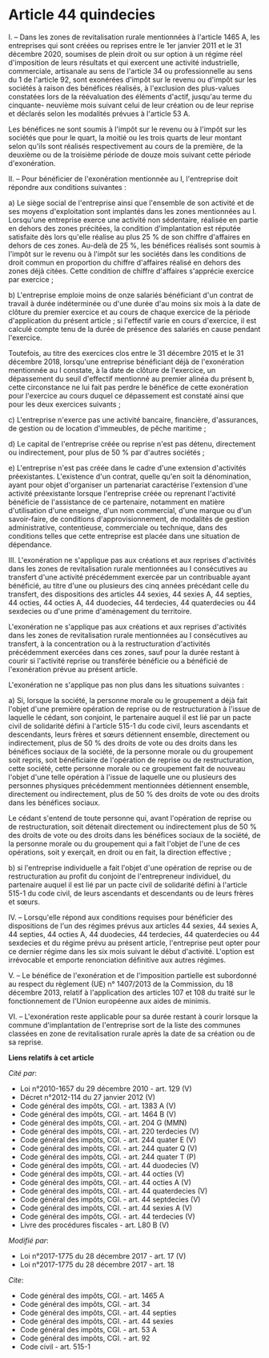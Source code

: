 # Article 44 quindecies

I. – Dans les zones de revitalisation rurale mentionnées à l'article 1465 A, les entreprises qui sont créées ou reprises
entre le 1er janvier 2011 et le 31 décembre 2020, soumises de plein droit ou sur option à un régime réel d'imposition de
leurs résultats et qui exercent une activité industrielle, commerciale, artisanale au sens de l'article 34 ou professionnelle
au sens du 1 de l'article 92, sont exonérées d'impôt sur le revenu ou d'impôt sur les sociétés à raison des bénéfices
réalisés, à l'exclusion des plus-values constatées lors de la réévaluation des éléments d'actif, jusqu'au terme du cinquante-
neuvième mois suivant celui de leur création ou de leur reprise et déclarés selon les modalités prévues à l'article 53 A.

Les bénéfices ne sont soumis à l'impôt sur le revenu ou à l'impôt sur les sociétés que pour le quart, la moitié ou les trois
quarts de leur montant selon qu'ils sont réalisés respectivement au cours de la première, de la deuxième ou de la troisième
période de douze mois suivant cette période d'exonération.

II. – Pour bénéficier de l'exonération mentionnée au I, l'entreprise doit répondre aux conditions suivantes :

a) Le siège social de l'entreprise ainsi que l'ensemble de son activité et de ses moyens d'exploitation sont implantés dans
les zones mentionnées au I. Lorsqu'une entreprise exerce une activité non sédentaire, réalisée en partie en dehors des zones
précitées, la condition d'implantation est réputée satisfaite dès lors qu'elle réalise au plus 25 % de son chiffre d'affaires
en dehors de ces zones. Au-delà de 25 %, les bénéfices réalisés sont soumis à l'impôt sur le revenu ou à l'impôt sur les
sociétés dans les conditions de droit commun en proportion du chiffre d'affaires réalisé en dehors des zones déjà citées.
Cette condition de chiffre d'affaires s'apprécie exercice par exercice ;

b) L'entreprise emploie moins de onze salariés bénéficiant d'un contrat de travail à durée indéterminée ou d'une durée d'au
moins six mois à la date de clôture du premier exercice et au cours de chaque exercice de la période d'application du présent
article ; si l'effectif varie en cours d'exercice, il est calculé compte tenu de la durée de présence des salariés en cause
pendant l'exercice.

Toutefois, au titre des exercices clos entre le 31 décembre 2015 et le 31 décembre 2018, lorsqu'une entreprise bénéficiant
déjà de l'exonération mentionnée au I constate, à la date de clôture de l'exercice, un dépassement du seuil d'effectif
mentionné au premier alinéa du présent b, cette circonstance ne lui fait pas perdre le bénéfice de cette exonération pour
l'exercice au cours duquel ce dépassement est constaté ainsi que pour les deux exercices suivants ;

c) L'entreprise n'exerce pas une activité bancaire, financière, d'assurances, de gestion ou de location d'immeubles, de pêche
maritime ;

d) Le capital de l'entreprise créée ou reprise n'est pas détenu, directement ou indirectement, pour plus de 50 % par d'autres
sociétés ;

e) L'entreprise n'est pas créée dans le cadre d'une extension d'activités préexistantes. L'existence d'un contrat, quelle
qu'en soit la dénomination, ayant pour objet d'organiser un partenariat caractérise l'extension d'une activité préexistante
lorsque l'entreprise créée ou reprenant l'activité bénéficie de l'assistance de ce partenaire, notamment en matière
d'utilisation d'une enseigne, d'un nom commercial, d'une marque ou d'un savoir-faire, de conditions d'approvisionnement, de
modalités de gestion administrative, contentieuse, commerciale ou technique, dans des conditions telles que cette entreprise
est placée dans une situation de dépendance.

III. L'exonération ne s'applique pas aux créations et aux reprises d'activités dans les zones de revitalisation rurale
mentionnées au I consécutives au transfert d'une activité précédemment exercée par un contribuable ayant bénéficié, au titre
d'une ou plusieurs des cinq années précédant celle du transfert, des dispositions des articles 44 sexies, 44 sexies A, 44
septies, 44 octies, 44 octies A, 44 duodecies, 44 terdecies, 44 quaterdecies ou 44 sexdecies ou d'une prime d'aménagement du
territoire.

L'exonération ne s'applique pas aux créations et aux reprises d'activités dans les zones de revitalisation rurale mentionnées
au I consécutives au transfert, à la concentration ou à la restructuration d'activités précédemment exercées dans ces zones,
sauf pour la durée restant à courir si l'activité reprise ou transférée bénéficie ou a bénéficié de l'exonération prévue au
présent article.

L'exonération ne s'applique pas non plus dans les situations suivantes :

a) Si, lorsque la société, la personne morale ou le groupement a déjà fait l'objet d'une première opération de reprise ou de
restructuration à l'issue de laquelle le cédant, son conjoint, le partenaire auquel il est lié par un pacte civil de
solidarité défini à l'article 515-1 du code civil, leurs ascendants et descendants, leurs frères et sœurs détiennent
ensemble, directement ou indirectement, plus de 50 % des droits de vote ou des droits dans les bénéfices sociaux de la
société, de la personne morale ou du groupement soit repris, soit bénéficiaire de l'opération de reprise ou de
restructuration, cette société, cette personne morale ou ce groupement fait de nouveau l'objet d'une telle opération à
l'issue de laquelle une ou plusieurs des personnes physiques précédemment mentionnées détiennent ensemble, directement ou
indirectement, plus de 50 % des droits de vote ou des droits dans les bénéfices sociaux.

Le cédant s'entend de toute personne qui, avant l'opération de reprise ou de restructuration, soit détenait directement ou
indirectement plus de 50 % des droits de vote ou des droits dans les bénéfices sociaux de la société, de la personne morale
ou du groupement qui a fait l'objet de l'une de ces opérations, soit y exerçait, en droit ou en fait, la direction
effective ;

b) si l'entreprise individuelle a fait l'objet d'une opération de reprise ou de restructuration au profit du conjoint de
l'entrepreneur individuel, du partenaire auquel il est lié par un pacte civil de solidarité défini à l'article 515-1 du code
civil, de leurs ascendants et descendants ou de leurs frères et sœurs.

IV. – Lorsqu'elle répond aux conditions requises pour bénéficier des dispositions de l'un des régimes prévus aux articles 44
sexies, 44 sexies A, 44 septies, 44 octies A, 44 duodecies, 44 terdecies, 44 quaterdecies ou 44 sexdecies et du régime prévu
au présent article, l'entreprise peut opter pour ce dernier régime dans les six mois suivant le début d'activité. L'option
est irrévocable et emporte renonciation définitive aux autres régimes.

V. – Le bénéfice de l'exonération et de l'imposition partielle est subordonné au respect du règlement (UE) n° 1407/2013 de la
Commission, du 18 décembre 2013, relatif à l'application des articles 107 et 108 du traité sur le fonctionnement de l'Union
européenne aux aides de minimis.

VI. – L'exonération reste applicable pour sa durée restant à courir lorsque la commune d'implantation de l'entreprise sort de
la liste des communes classées en zone de revitalisation rurale après la date de sa création ou de sa reprise.

**Liens relatifs à cet article**

_Cité par_:

  - Loi n°2010-1657 du 29 décembre 2010 - art. 129 (V)
  - Décret n°2012-114 du 27 janvier 2012 (V)
  - Code général des impôts, CGI. - art. 1383 A (V)
  - Code général des impôts, CGI. - art. 1464 B (V)
  - Code général des impôts, CGI. - art. 204 G (MMN)
  - Code général des impôts, CGI. - art. 220 terdecies (V)
  - Code général des impôts, CGI. - art. 244 quater E (V)
  - Code général des impôts, CGI. - art. 244 quater Q (V)
  - Code général des impôts, CGI. - art. 244 quater T (P)
  - Code général des impôts, CGI. - art. 44 duodecies (V)
  - Code général des impôts, CGI. - art. 44 octies (V)
  - Code général des impôts, CGI. - art. 44 octies A (V)
  - Code général des impôts, CGI. - art. 44 quaterdecies (V)
  - Code général des impôts, CGI. - art. 44 septdecies (V)
  - Code général des impôts, CGI. - art. 44 sexies A (V)
  - Code général des impôts, CGI. - art. 44 terdecies (V)
  - Livre des procédures fiscales - art. L80 B (V)

_Modifié par_:

  - Loi n°2017-1775 du 28 décembre 2017 - art. 17 (V)
  - Loi n°2017-1775 du 28 décembre 2017 - art. 18

_Cite_:

  - Code général des impôts, CGI. - art. 1465 A
  - Code général des impôts, CGI. - art. 34
  - Code général des impôts, CGI. - art. 44 septies
  - Code général des impôts, CGI. - art. 44 sexies
  - Code général des impôts, CGI. - art. 53 A
  - Code général des impôts, CGI. - art. 92
  - Code civil - art. 515-1
